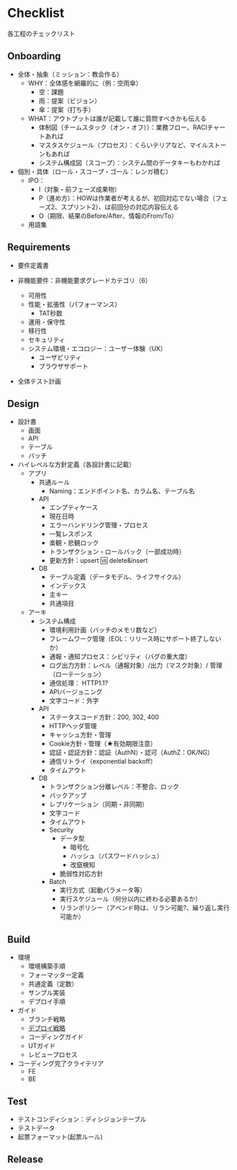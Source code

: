 # Checklist
各工程のチェックリスト
## Onboarding
  - 全体・抽象（ミッション：教会作る）
    - WHY：全体感を網羅的に（例：空雨傘）
      - 空：課題
      - 雨：提案（ビジョン）
      - 傘：提案（打ち手）
    - WHAT：アウトプットは誰が記載して誰に質問すべきかも伝える
      - 体制図（チームスタック（オン・オフ））：業務フロー、RACIチャートあれば
      - マスタスケジュール（プロセス）：くらいテリアなど、マイルストーンもあれば
      - システム構成図（スコープ）：システム間のデータキーもわかれば
  - 個別・具体（ロール・スコープ・ゴール：レンガ積む）
    - IPO：
      - I（対象・前フェーズ成果物）
      - P（進め方）：HOWは作業者が考えるが、初回対応でない場合（フェーズ2、スプリント2）、は前回分の対応内容伝える
      - O（期限、結果のBefore/After、情報のFrom/To）
    - 用語集

## Requirements
- 要件定義書
- 非機能要件：非機能要求グレードカテゴリ（6）
  - 可用性
  - 性能・拡張性（パフォーマンス）
    - TAT秒数
  - 運用・保守性
  - 移行性
  - セキュリティ
  - システム環境・エコロジー：ユーザー体験（UX）
    - ユーザビリティ
    - ブラウザサポート

- 全体テスト計画

## Design
- 設計書
  - 画面
  - API
  - テーブル
  - バッチ
- ハイレベルな方針定義（各設計書に記載）
  - アプリ
    - 共通ルール
      - Naming：エンドポイント名、カラム名、テーブル名
    - API
      - エンプティケース
      - 現在日時
      - エラーハンドリング管理・プロセス
      - 一覧レスポンス
      - 楽観・悲観ロック
      - トランザクション・ロールバック（一部成功時）
      - 更新方針：upsert :vs: delete&insert 
    - DB
      - テーブル定義（データモデル、ライフサイクル）
      - インデックス
      - 主キー
      - 共通項目
  - アーキ
    - システム構成
      - 環境利用計画（バッチのメモリ数など）
      - フレームワーク管理（EOL：リリース時にサポート終了しないか）
      - 通報・通知プロセス：シビリティ（バグの重大度）
      - ログ出力方針：レベル（通報対象）/出力（マスク対象）/ 管理（ローテーション）
      - 通信処理： HTTP1.1?
      - APIバージョニング
      - 文字コード：外字
    - API
      - ステータスコード方針：200, 302, 400
      - HTTPヘッダ管理
      - キャッシュ方針・管理
      - Cookie方針・管理（★有効期限注意）
      - 認証・認証方針：認証（AuthN）・認可（AuthZ：OK/NG）
      - 通信リトライ（exponential backoff）
      - タイムアウト
    - DB
      - トランザクション分離レベル：不整合、ロック
      - バックアップ
      - レプリケーション（同期・非同期）
      - 文字コード
      - タイムアウト
      - Security
        - データ型
          - 暗号化
          - ハッシュ（パスワードハッシュ）
          - 改竄検知
        - 脆弱性対応方針
      - Batch
        - 実行方式（起動パラメータ等）
        - 実行スケジュール（何分以内に終わる必要あるか）
        - リランポリシー（アベンド時は、リラン可能?、繰り返し実行可能か）

## Build
- 環境
  - 環境構築手順
  - フォーマッター定義
  - 共通定義（定数）
  - サンプル実装
  - デプロイ手順
- ガイド
  - ブランチ戦略
  - [デプロイ戦略](https://cloud.google.com/architecture/application-deployment-and-testing-strategies?hl=ja#canary_test_pattern) 
  - コーディングガイド
  - UTガイド
  - レビュープロセス
- コーディング完了クライテリア
  - FE
  - BE

## Test
- テストコンディション：ディシジョンテーブル
- テストデータ
- 起票フォーマット(起票ルール)

## Release

